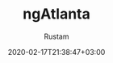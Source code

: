 ---
title: "ngAtlanta"
date: 2020-02-17T21:38:47+03:00
textDate: "February 17-21, 2020"
site: "https://ng-atl.org/"
twitter: "@ngAtlanta"
draft: false
author: "Rustam"
---